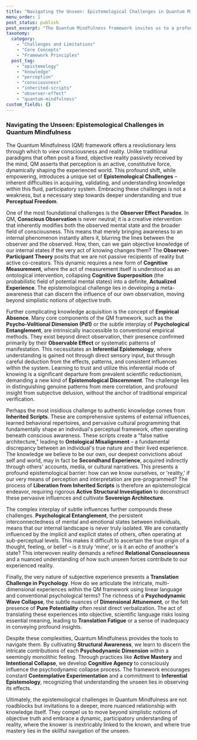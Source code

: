 ```yaml
---
title: "Navigating the Unseen: Epistemological Challenges in Quantum Mindfulness"
menu_order: 1
post_status: publish
post_excerpt: "The Quantum Mindfulness framework invites us to a profound re-evaluation of reality, but this journey comes with its own unique set of epistemological challenges. Understanding how we acquire, validate, and interpret knowledge in a system where perception actively shapes reality is crucial for authentic practice. This post delves into these inherent difficulties, from the paradox of observation to the subtle influence of inherited beliefs."
taxonomy:
  category:
    - "Challenges and Limitations"
    - "Core Concepts"
    - "Framework Principles"
  post_tag:
    - "epistemology"
    - "knowledge"
    - "perception"
    - "consciousness"
    - "inherited-scripts"
    - "observer-effect"
    - "quantum-mindfulness"
custom_fields: {}
---
```


### Navigating the Unseen: Epistemological Challenges in Quantum Mindfulness

The Quantum Mindfulness (QM) framework offers a revolutionary lens through which to view consciousness and reality. Unlike traditional paradigms that often posit a fixed, objective reality passively received by the mind, QM asserts that perception is an active, constitutive force, dynamically shaping the experienced world. This profound shift, while empowering, introduces a unique set of **Epistemological Challenges** – inherent difficulties in acquiring, validating, and understanding knowledge within this fluid, participatory system. Embracing these challenges is not a weakness, but a necessary step towards deeper understanding and true **Perceptual Freedom**.

One of the most foundational challenges is the **Observer Effect Paradox**. In QM, **Conscious Observation** is never neutral; it is a creative intervention that inherently modifies both the observed mental state and the broader field of consciousness. This means that merely bringing awareness to an internal phenomenon instantly alters it, blurring the lines between the observer and the observed. How, then, can we gain objective knowledge of our internal states if the very act of knowing changes them? The **Observer-Participant Theory** posits that we are not passive recipients of reality but active co-creators. This dynamic requires a new form of **Cognitive Measurement**, where the act of measurement itself is understood as an ontological intervention, collapsing **Cognitive Superposition** (the probabilistic field of potential mental states) into a definite, **Actualized Experience**. The epistemological challenge lies in developing a meta-awareness that can discern the influence of our own observation, moving beyond simplistic notions of objective truth.

Further complicating knowledge acquisition is the concept of **Empirical Absence**. Many core components of the QM framework, such as the **Psycho-Volitional Dimension (Pd1)** or the subtle interplay of **Psychological Entanglement**, are intrinsically inaccessible to conventional empirical methods. They exist beyond direct observation, their presence confirmed primarily by their **Observable Effect** or systematic patterns of manifestation. This necessitates an **Inferential Epistemology**, where understanding is gained not through direct sensory input, but through careful deduction from the effects, patterns, and consistent influences within the system. Learning to trust and utilize this inferential mode of knowing is a significant departure from prevalent scientific reductionism, demanding a new kind of **Epistemological Discernment**. The challenge lies in distinguishing genuine patterns from mere correlation, and profound insight from subjective delusion, without the anchor of traditional empirical verification.

Perhaps the most insidious challenge to authentic knowledge comes from **Inherited Scripts**. These are comprehensive systems of external influences, learned behavioral repertoires, and pervasive cultural programming that fundamentally shape an individual's perceptual framework, often operating beneath conscious awareness. These scripts create a "false native architecture," leading to **Ontological Misalignment** – a fundamental discrepancy between an individual's true nature and their lived experience. The knowledge we believe to be our own, our deepest convictions about self and world, may in fact be **Secondhand Experience**, acquired indirectly through others' accounts, media, or cultural narratives. This presents a profound epistemological barrier: how can we know ourselves, or 'reality,' if our very means of perception and interpretation are pre-programmed? The process of **Liberation from Inherited Scripts** is therefore an epistemological endeavor, requiring rigorous **Active Structural Investigation** to deconstruct these pervasive influences and cultivate **Sovereign Architecture**.

The complex interplay of subtle influences further compounds these challenges. **Psychological Entanglement**, the persistent interconnectedness of mental and emotional states between individuals, means that our internal landscape is never truly isolated. We are constantly influenced by the implicit and explicit states of others, often operating at sub-perceptual levels. This makes it difficult to ascertain the true origin of a thought, feeling, or belief – is it truly 'mine', or is it an echo of another's state? This interwoven reality demands a refined **Relational Consciousness** and a nuanced understanding of how such unseen forces contribute to our experienced reality.

Finally, the very nature of subjective experience presents a **Translation Challenge in Psychology**. How do we articulate the intricate, multi-dimensional experiences within the QM framework using linear language and conventional psychological terms? The richness of a **Psychodynamic Wave Collapse**, the subtle nuances of **Dimensional Attunement**, or the felt presence of **Pure Potentiality** often resist direct verbalization. The act of translating these experiences into objective, scientific language risks losing essential meaning, leading to **Translation Fatigue** or a sense of inadequacy in conveying profound insights.

Despite these complexities, Quantum Mindfulness provides the tools to navigate them. By cultivating **Structural Awareness**, we learn to discern the intricate contributions of each **Psychodynamic Dimension** within a seemingly monolithic feeling. Through practices like **Active Mastery** and **Intentional Collapse**, we develop **Cognitive Agency** to consciously influence the psychodynamic collapse process. The framework encourages constant **Contemplative Experimentation** and a commitment to **Inferential Epistemology**, recognizing that understanding the unseen lies in observing its effects.

Ultimately, the epistemological challenges in Quantum Mindfulness are not roadblocks but invitations to a deeper, more nuanced relationship with knowledge itself. They compel us to move beyond simplistic notions of objective truth and embrace a dynamic, participatory understanding of reality, where the knower is inextricably linked to the known, and where true mastery lies in the skillful navigation of the unseen.